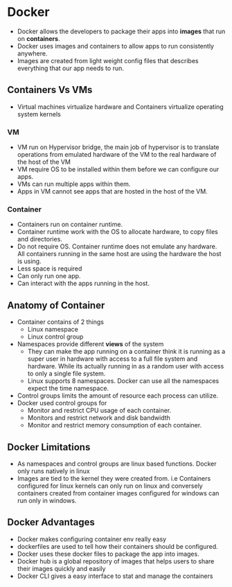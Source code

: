 # Docker

- Docker allows the developers to package their apps into **images** that run on **containers**.
- Docker uses images and containers to allow apps to run consistently anywhere.
- Images are created from light weight config files that describes everything that our app needs to run.

## Containers Vs VMs

- Virtual machines virtualize hardware and Containers virtualize operating system kernels

### VM

- VM run on Hypervisor bridge, the main job of hypervisor is to translate operations from emulated hardware of the VM to the real hardware of the host of the VM
- VM require OS to be installed within them before we can configure our apps.
- VMs can run multiple apps within them.
- Apps in VM cannot see apps that are hosted in the host of the VM.

### Container

- Containers run on container runtime.
- Container runtime work with the OS to allocate hardware, to copy files and directories.
- Do not require OS. Container runtime does not emulate any hardware. All containers running in the same host are using the hardware the host is using.
- Less space is required
- Can only run one app.
- Can interact with the apps running in the host.

## Anatomy of Container

- Container contains of 2 things
    - Linux namespace
    - Linux control group
- Namespaces provide different **views** of the system
    - They can make the app running on a container think it is running as a super user in hardware with access to a full file system and hardware. While its actually running in as a random user with access to only a single file system.
    - Linux supports 8 namespaces. Docker can use all the namespaces expect the time namespace.
- Control groups limits the amount of resource each process can utilize.
- Docker used control groups for
    - Monitor and restrict CPU usage of each container.
    - Monitors and restrict network and disk bandwidth
    - Monitor and restrict memory consumption of each container.

## Docker Limitations

- As namespaces and control groups are linux based functions. Docker only runs natively in linux
- Images are tied to the kernel they were created from. i.e Containers configured for linux kernels can only run on linux and conversely containers created from container images configured for windows can run only in windows.

## Docker Advantages

- Docker makes configuring container env really easy
- dockerfiles are used to tell how their containers should be configured.
- Docker uses these docker files to package the app into images.
- Docker hub is a global repository of images that helps users to share their images quickly and easily
- Docker CLI gives a easy interface to stat and manage the containers
